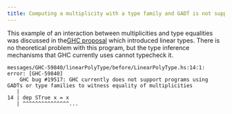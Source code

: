 ```yaml
---
title: Computing a multiplicity with a type family and GADT is not supported
---
```


This example of an interaction between multiplicities and type equalities was discussed in the[GHC proposal](https://github.com/ghc-proposals/ghc-proposals/pull/111#issuecomment-438125526) which introduced linear types.
There is no theoretical problem with this program, but the type inference mechanisms that GHC currently uses cannot typecheck it.

```
messages/GHC-59840/linearPolyType/before/LinearPolyType.hs:14:1: error: [GHC-59840]
    GHC bug #19517: GHC currently does not support programs using GADTs or type families to witness equality of multiplicities
   |
14 | dep STrue x = x
   | ^^^^^^^^^^^^^^^...
```
